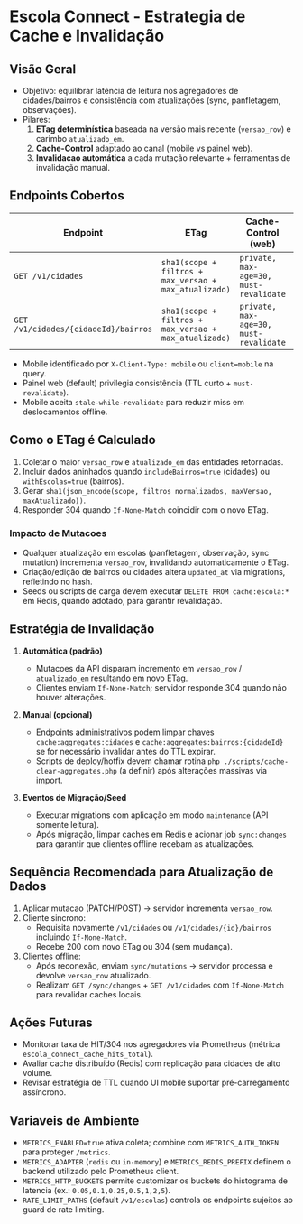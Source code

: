 # Escola Connect - Estrategia de Cache e Invalidação

## Visão Geral
- Objetivo: equilibrar latência de leitura nos agregadores de cidades/bairros e consistência com atualizações (sync, panfletagem, observações).
- Pilares:
  1. **ETag determinística** baseada na versão mais recente (`versao_row`) e carimbo `atualizado_em`.
  2. **Cache-Control** adaptado ao canal (mobile vs painel web).
  3. **Invalidacao automática** a cada mutação relevante + ferramentas de invalidação manual.

## Endpoints Cobertos
| Endpoint | ETag | Cache-Control (web) | Cache-Control (mobile) |
|----------|------|---------------------|------------------------|
| `GET /v1/cidades` | `sha1(scope + filtros + max_versao + max_atualizado)` | `private, max-age=30, must-revalidate` | `private, max-age=120, stale-while-revalidate=300` |
| `GET /v1/cidades/{cidadeId}/bairros` | `sha1(scope + filtros + max_versao + max_atualizado)` | `private, max-age=30, must-revalidate` | `private, max-age=120, stale-while-revalidate=300` |

- Mobile identificado por `X-Client-Type: mobile` ou `client=mobile` na query.
- Painel web (default) privilegia consistência (TTL curto + `must-revalidate`).
- Mobile aceita `stale-while-revalidate` para reduzir miss em deslocamentos offline.

## Como o ETag é Calculado
1. Coletar o maior `versao_row` e `atualizado_em` das entidades retornadas.
2. Incluir dados aninhados quando `includeBairros=true` (cidades) ou `withEscolas=true` (bairros).
3. Gerar `sha1(json_encode(scope, filtros normalizados, maxVersao, maxAtualizado))`.
4. Responder 304 quando `If-None-Match` coincidir com o novo ETag.

### Impacto de Mutacoes
- Qualquer atualização em escolas (panfletagem, observação, sync mutation) incrementa `versao_row`, invalidando automaticamente o ETag.
- Criação/edição de bairros ou cidades altera `updated_at` via migrations, refletindo no hash.
- Seeds ou scripts de carga devem executar `DELETE FROM cache:escola:*` em Redis, quando adotado, para garantir revalidação.

## Estratégia de Invalidação
1. **Automática (padrão)**  
   - Mutacoes da API disparam incremento em `versao_row` / `atualizado_em` resultando em novo ETag.
   - Clientes enviam `If-None-Match`; servidor responde 304 quando não houver alterações.

2. **Manual (opcional)**  
   - Endpoints administrativos podem limpar chaves `cache:aggregates:cidades` e `cache:aggregates:bairros:{cidadeId}` se for necessário invalidar antes do TTL expirar.
   - Scripts de deploy/hotfix devem chamar rotina `php ./scripts/cache-clear-aggregates.php` (a definir) após alterações massivas via import.

3. **Eventos de Migração/Seed**  
   - Executar migrations com aplicação em modo `maintenance` (API somente leitura).
   - Após migração, limpar caches em Redis e acionar job `sync:changes` para garantir que clientes offline recebam as atualizações.

## Sequência Recomendada para Atualização de Dados
1. Aplicar mutacao (PATCH/POST) → servidor incrementa `versao_row`.
2. Cliente sincrono:
   - Requisita novamente `/v1/cidades` ou `/v1/cidades/{id}/bairros` incluindo `If-None-Match`.
   - Recebe 200 com novo ETag ou 304 (sem mudança).
3. Clientes offline:
   - Após reconexão, enviam `sync/mutations` → servidor processa e devolve `versao_row` atualizado.
   - Realizam `GET /sync/changes` + `GET /v1/cidades` com `If-None-Match` para revalidar caches locais.

## Ações Futuras
- Monitorar taxa de HIT/304 nos agregadores via Prometheus (métrica `escola_connect_cache_hits_total`).
- Avaliar cache distribuído (Redis) com replicação para cidades de alto volume.
- Revisar estratégia de TTL quando UI mobile suportar pré-carregamento assíncrono.


## Variaveis de Ambiente
- `METRICS_ENABLED=true` ativa coleta; combine com `METRICS_AUTH_TOKEN` para proteger `/metrics`.
- `METRICS_ADAPTER` (`redis` ou `in-memory`) e `METRICS_REDIS_PREFIX` definem o backend utilizado pelo Prometheus client.
- `METRICS_HTTP_BUCKETS` permite customizar os buckets do histograma de latencia (ex.: `0.05,0.1,0.25,0.5,1,2,5`).
- `RATE_LIMIT_PATHS` (default `/v1/escolas`) controla os endpoints sujeitos ao guard de rate limiting.
